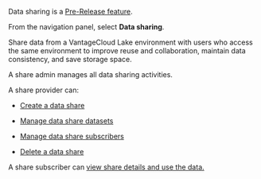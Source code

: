 
Data sharing is a [Pre-Release feature](https://docs.teradata.com/access/sources/dita/topic?dita:mapPath=phg1621910019905.ditamap&dita:ditavalPath=pny1626732985837.ditaval&dita:topicPath=bwf1684416639333.dita).

From the navigation panel, select **Data sharing**.

Share data from a VantageCloud Lake environment with users who access the same environment to improve reuse and collaboration, maintain data consistency, and save storage space.

A share admin manages all data sharing activities.

A share provider can:

-   [Create a data share](vlk1663617148666.md)

-   [Manage data share datasets](rfg1681040443995.md)

-   [Manage data share subscribers](vph1681040670091.md)

-   [Delete a data share](vuh1681040768372.md)


A share subscriber can [view share details and use the data.](hfx1686247226223.md)

